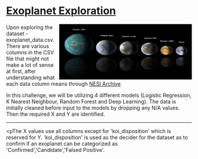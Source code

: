 <h1><u>Exoplanet Exploration</u></h1>
<img src="/snips/exoplanets.jpg" alt="" width="360" height="150" align="right">
<p>Upon exploring the dataset - exoplanet_data.csv. There are various columns in the CSV file that might not make a lot of sense at first, after understanding what each data column means through <a href="https://exoplanetarchive.ipac.caltech.edu/docs/API_kepcandidate_columns.html" target="_blank">NESI Archive</a></p>
<p>In this challenge, we will be utilizing 4 different models (Logistic Regression, K Nearest Neighbour, Random Forest and Deep Learning).
The data is initially cleaned before input to the models by dropping any N/A values. Then the required X and Y are identified. 
</p>

<hr>

<pThe X values use all columns except for 'koi_disposition' which is reserved for Y. 'koi_disposition' is used as the decider for the dataset as to confirm if an exoplanet can be categorized as 'Confirmed','Candidate','Falsed Positive'. 
</p>
